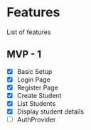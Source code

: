 # Features
List of features 

## MVP - 1
- [x] Basic Setup
- [x] Login Page
- [x] Register Page
- [x] Create Student
- [x] List Students
- [x] Display student details
- [ ] AuthProvider